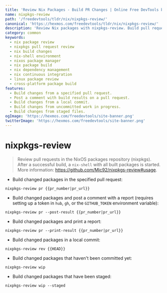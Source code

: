 ```yaml
---
title: 'Review Nix Packages - Build PR Changes | Online Free DevTools by Hexmos'
name: nixpkgs-review
path: '/freedevtools/tldr/nix/nixpkgs-review/'
canonical: 'https://hexmos.com/freedevtools/tldr/nix/nixpkgs-review/'
description: 'Review Nix packages with nixpkgs-review. Build pull request changes and start a nix-shell environment to test modifications. Free online tool, no registration required.'
category: common
keywords:
  - nix package review
  - nixpkgs pull request review
  - nix build changes
  - nix-shell environment
  - nixos package manager
  - nix package build
  - nix dependency management
  - nix continuous integration
  - linux package review
  - cross-platform package build
features:
  - Build changes from a specified pull request.
  - Post a comment with build results on a pull request.
  - Build changes from a local commit.
  - Build changes from uncommitted work in progress.
  - Build changes from staged files.
ogImage: 'https://hexmos.com/freedevtools/site-banner.png'
twitterImage: 'https://hexmos.com/freedevtools/site-banner.png'
---
```


# nixpkgs-review

> Review pull requests in the NixOS packages repository (nixpkgs).
> After a successful build, a `nix-shell` with all built packages is started.
> More information: <https://github.com/Mic92/nixpkgs-review#usage>.

- Build changed packages in the specified pull request:

`nixpkgs-review pr {{pr_number|pr_url}}`

- Build changed packages and post a comment with a report (requires setting up a token in `hub`, `gh`, or the `GITHUB_TOKEN` environment variable):

`nixpkgs-review pr --post-result {{pr_number|pr_url}}`

- Build changed packages and print a report:

`nixpkgs-review pr --print-result {{pr_number|pr_url}}`

- Build changed packages in a local commit:

`nixpkgs-review rev {{HEAD}}`

- Build changed packages that haven't been committed yet:

`nixpkgs-review wip`

- Build changed packages that have been staged:

`nixpkgs-review wip --staged`

